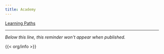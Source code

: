 ```yaml
---
title: Academy 
---
```


<!-- this page is only used in local dev setup , this wont be used or rendered in production -->

[Learning Paths](/academy/learning-paths)
  
---
*Below this line, this reminder won't appear when published.*

{{< org/info >}}